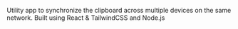 Utility app to synchronize the clipboard across multiple devices on the same network. Built using React & TailwindCSS and Node.js
